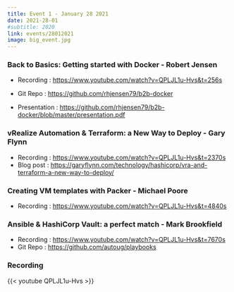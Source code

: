 ```yaml
---
title: Event 1 - January 28 2021
date: 2021-28-01
#subtitle: 2020
link: events/28012021
image: big_event.jpg
---
```


### Back to Basics: Getting started with Docker - Robert Jensen  

- Recording : https://www.youtube.com/watch?v=QPLJL1u-Hvs&t=256s

- Git Repo : https://github.com/rhjensen79/b2b-docker  

- Presentation : https://github.com/rhjensen79/b2b-docker/blob/master/presentation.pdf


### vRealize Automation & Terraform: a New Way to Deploy - Gary Flynn
- Recording : https://www.youtube.com/watch?v=QPLJL1u-Hvs&t=2370s
- Blog post : https://garyflynn.com/technology/hashicorp/vra-and-terraform-a-new-way-to-deploy/


### Creating VM templates with  Packer - Michael Poore
- Recording : https://www.youtube.com/watch?v=QPLJL1u-Hvs&t=4840s


### Ansible & HashiCorp Vault: a perfect match - Mark Brookfield
- Recording : https://www.youtube.com/watch?v=QPLJL1u-Hvs&t=7670s
- Git Repo : https://github.com/autoug/playbooks

### Recording

{{< youtube QPLJL1u-Hvs >}}

